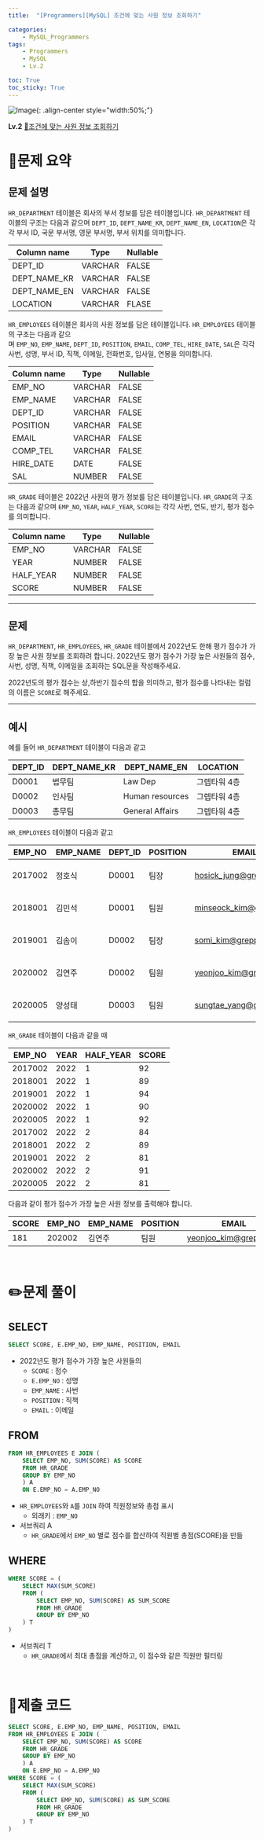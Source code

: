 ```yaml
---
title:  "[Programmers][MySQL] 조건에 맞는 사원 정보 조회하기"

categories: 
    - MySQL_Programmers
tags: 
    - Programmers
    - MySQL
    - Lv.2

toc: True
toc_sticky: True
---
```

![Image](https://github.com/user-attachments/assets/61171657-416b-4bc4-a74a-f29ecd4b43b5){: .align-center style="width:50%;"}

**Lv.2**
[🔗조건에 맞는 사원 정보 조회하기](https://school.programmers.co.kr/learn/courses/30/lessons/284527)

# 📝문제 요약
## 문제 설명

`HR_DEPARTMENT` 테이블은 회사의 부서 정보를 담은 테이블입니다. `HR_DEPARTMENT` 테이블의 구조는 다음과 같으며 `DEPT_ID`, `DEPT_NAME_KR`, `DEPT_NAME_EN`, `LOCATION`은 각각 부서 ID, 국문 부서명, 영문 부서명, 부서 위치를 의미합니다.

| Column name | Type | Nullable |
| --- | --- | --- |
| DEPT_ID | VARCHAR | FALSE |
| DEPT_NAME_KR | VARCHAR | FALSE |
| DEPT_NAME_EN | VARCHAR | FALSE |
| LOCATION | VARCHAR | FLASE |

`HR_EMPLOYEES` 테이블은 회사의 사원 정보를 담은 테이블입니다. `HR_EMPLOYEES` 테이블의 구조는 다음과 같으며 `EMP_NO`, `EMP_NAME`, `DEPT_ID`, `POSITION`, `EMAIL`, `COMP_TEL`, `HIRE_DATE`, `SAL`은 각각 사번, 성명, 부서 ID, 직책, 이메일, 전화번호, 입사일, 연봉을 의미합니다.

| Column name | Type | Nullable |
| --- | --- | --- |
| EMP_NO | VARCHAR | FALSE |
| EMP_NAME | VARCHAR | FALSE |
| DEPT_ID | VARCHAR | FALSE |
| POSITION | VARCHAR | FALSE |
| EMAIL | VARCHAR | FALSE |
| COMP_TEL | VARCHAR | FALSE |
| HIRE_DATE | DATE | FALSE |
| SAL | NUMBER | FALSE |

`HR_GRADE` 테이블은 2022년 사원의 평가 정보를 담은 테이블입니다. `HR_GRADE`의 구조는 다음과 같으며 `EMP_NO`, `YEAR`, `HALF_YEAR`, `SCORE`는 각각 사번, 연도, 반기, 평가 점수를 의미합니다.

| Column name | Type | Nullable |
| --- | --- | --- |
| EMP_NO | VARCHAR | FALSE |
| YEAR | NUMBER | FALSE |
| HALF_YEAR | NUMBER | FALSE |
| SCORE | NUMBER | FALSE |

---

## 문제

`HR_DEPARTMENT`, `HR_EMPLOYEES`, `HR_GRADE` 테이블에서 2022년도 한해 평가 점수가 가장 높은 사원 정보를 조회하려 합니다. 2022년도 평가 점수가 가장 높은 사원들의 점수, 사번, 성명, 직책, 이메일을 조회하는 SQL문을 작성해주세요.

2022년도의 평가 점수는 상,하반기 점수의 합을 의미하고, 평가 점수를 나타내는 컬럼의 이름은 `SCORE`로 해주세요.

---

## 예시

예를 들어 `HR_DEPARTMENT` 테이블이 다음과 같고

| DEPT_ID | DEPT_NAME_KR | DEPT_NAME_EN | LOCATION |
| --- | --- | --- | --- |
| D0001 | 법무팀 | Law Dep | 그렙타워 4층 |
| D0002 | 인사팀 | Human resources | 그렙타워 4층 |
| D0003 | 총무팀 | General Affairs | 그렙타워 4층 |

`HR_EMPLOYEES` 테이블이 다음과 같고

| EMP_NO | EMP_NAME | DEPT_ID | POSITION | EMAIL | COMP_TEL | HIRE_DATE | SAL |
| --- | --- | --- | --- | --- | --- | --- | --- |
| 2017002 | 정호식 | D0001 | 팀장 | [hosick_jung@grepp.com](mailto:hosick_jung@grepp.com) | 031-8000-1101 | 2017-03-01 | 65000000 |
| 2018001 | 김민석 | D0001 | 팀원 | [minseock_kim@grepp.com](mailto:minseock_kim@grepp.com) | 031-8000-1102 | 2018-03-01 | 60000000 |
| 2019001 | 김솜이 | D0002 | 팀장 | [somi_kim@grepp.com](mailto:somi_kim@grepp.com) | 031-8000-1106 | 2019-03-01 | 60000000 |
| 2020002 | 김연주 | D0002 | 팀원 | [yeonjoo_kim@grepp.com](mailto:yeonjoo_kim@grepp.com) | 031-8000-1107 | 2020-03-01 | 53000000 |
| 2020005 | 양성태 | D0003 | 팀원 | [sungtae_yang@grepp.com](mailto:sungtae_yang@grepp.com) | 031-8000-1112 | 2020-03-01 | 53000000 |

`HR_GRADE` 테이블이 다음과 같을 때

| EMP_NO | YEAR | HALF_YEAR | SCORE |
| --- | --- | --- | --- |
| 2017002 | 2022 | 1 | 92 |
| 2018001 | 2022 | 1 | 89 |
| 2019001 | 2022 | 1 | 94 |
| 2020002 | 2022 | 1 | 90 |
| 2020005 | 2022 | 1 | 92 |
| 2017002 | 2022 | 2 | 84 |
| 2018001 | 2022 | 2 | 89 |
| 2019001 | 2022 | 2 | 81 |
| 2020002 | 2022 | 2 | 91 |
| 2020005 | 2022 | 2 | 81 |

다음과 같이 평가 점수가 가장 높은 사원 정보를 출력해야 합니다.

| SCORE | EMP_NO | EMP_NAME | POSITION | EMAIL |
| --- | --- | --- | --- | --- |
| 181 | 202002 | 김연주 | 팀원 | [yeonjoo_kim@grepp.com](mailto:yeonjoo_kim@grepp.com) |


<br>

# ✏️문제 풀이
## SELECT

```sql
SELECT SCORE, E.EMP_NO, EMP_NAME, POSITION, EMAIL 
```

- 2022년도 평가 점수가 가장 높은 사원들의
    - `SCORE` : 점수
    - `E.EMP_NO` : 성명
    - `EMP_NAME` : 사번
    - `POSITION` : 직책
    - `EMAIL` : 이메일

## FROM

```sql
FROM HR_EMPLOYEES E JOIN (
    SELECT EMP_NO, SUM(SCORE) AS SCORE
    FROM HR_GRADE
    GROUP BY EMP_NO
    ) A 
    ON E.EMP_NO = A.EMP_NO
```

- `HR_EMPLOYEES`와 `A`를 `JOIN` 하여 직원정보와 총점 표시
    - 외래키 : `EMP_NO`
- 서브쿼리 A
    - `HR_GRADE`에서 `EMP_NO` 별로 점수를 합산하여 직원별 총점(SCORE)을 만듦

## WHERE

```sql
WHERE SCORE = (
    SELECT MAX(SUM_SCORE)
    FROM (
        SELECT EMP_NO, SUM(SCORE) AS SUM_SCORE
        FROM HR_GRADE
        GROUP BY EMP_NO
    ) T
)
```

- 서브쿼리 T
    - `HR_GRADE`에서 최대 총점을 계산하고, 이 점수와 같은 직원만 필터링

<br>

# 💯제출 코드
```sql
SELECT SCORE, E.EMP_NO, EMP_NAME, POSITION, EMAIL
FROM HR_EMPLOYEES E JOIN (
    SELECT EMP_NO, SUM(SCORE) AS SCORE
    FROM HR_GRADE
    GROUP BY EMP_NO
    ) A 
    ON E.EMP_NO = A.EMP_NO
WHERE SCORE = (
    SELECT MAX(SUM_SCORE)
    FROM (
        SELECT EMP_NO, SUM(SCORE) AS SUM_SCORE
        FROM HR_GRADE
        GROUP BY EMP_NO
    ) T
)
```